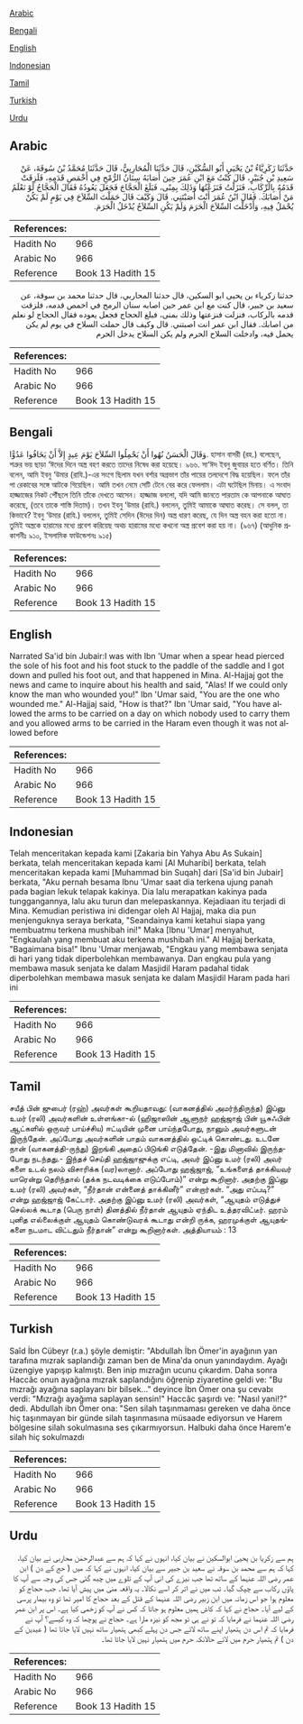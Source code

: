 [Arabic](#arabic)

[Bengali](#bengali)

[English](#english)

[Indonesian](#indonesian)

[Tamil](#tamil)

[Turkish](#turkish)

[Urdu](#urdu)

## Arabic


<div dir="rtl" lang="ar" style={{fontSize:'larger',backgroundColor:'#f8f9fa',padding:20}}>
حَدَّثَنَا زَكَرِيَّاءُ بْنُ يَحْيَى أَبُو السُّكَيْنِ، قَالَ حَدَّثَنَا الْمُحَارِبِيُّ، قَالَ حَدَّثَنَا مُحَمَّدُ بْنُ سُوقَةَ، عَنْ سَعِيدِ بْنِ جُبَيْرٍ، قَالَ كُنْتُ مَعَ ابْنِ عُمَرَ حِينَ أَصَابَهُ سِنَانُ الرُّمْحِ فِي أَخْمَصِ قَدَمِهِ، فَلَزِقَتْ قَدَمُهُ بِالرِّكَابِ، فَنَزَلْتُ فَنَزَعْتُهَا وَذَلِكَ بِمِنًى، فَبَلَغَ الْحَجَّاجَ فَجَعَلَ يَعُودُهُ فَقَالَ الْحَجَّاجُ لَوْ نَعْلَمُ مَنْ أَصَابَكَ‏.‏ فَقَالَ ابْنُ عُمَرَ أَنْتَ أَصَبْتَنِي‏.‏ قَالَ وَكَيْفَ قَالَ حَمَلْتَ السِّلاَحَ فِي يَوْمٍ لَمْ يَكُنْ يُحْمَلُ فِيهِ، وَأَدْخَلْتَ السِّلاَحَ الْحَرَمَ وَلَمْ يَكُنِ السِّلاَحُ يُدْخَلُ الْحَرَمَ‏.‏
</div>
<div style={{backgroundColor:'#f8f9fa',padding:20, marginBottom: 10}}><table> <thead> <tr> <th>References:</th> <th></th> </tr> </thead> <tbody><tr><td>Hadith No</td><td>966</td></tr><tr><td>Arabic No</td><td>966</td></tr><tr><td>Reference</td><td>Book 13 Hadith 15</td></tr></tbody></table></div>


<div dir="rtl" lang="ar" style={{fontSize:'larger',backgroundColor:'#f8f9fa',padding:20}}>
حدثنا زكرياء بن يحيى ابو السكين، قال حدثنا المحاربي، قال حدثنا محمد بن سوقة، عن سعيد بن جبير، قال كنت مع ابن عمر حين اصابه سنان الرمح في اخمص قدمه، فلزقت قدمه بالركاب، فنزلت فنزعتها وذلك بمنى، فبلغ الحجاج فجعل يعوده فقال الحجاج لو نعلم من اصابك. فقال ابن عمر انت اصبتني. قال وكيف قال حملت السلاح في يوم لم يكن يحمل فيه، وادخلت السلاح الحرم ولم يكن السلاح يدخل الحرم
</div>
<div style={{backgroundColor:'#f8f9fa',padding:20, marginBottom: 10}}><table> <thead> <tr> <th>References:</th> <th></th> </tr> </thead> <tbody><tr><td>Hadith No</td><td>966</td></tr><tr><td>Arabic No</td><td>966</td></tr><tr><td>Reference</td><td>Book 13 Hadith 15</td></tr></tbody></table></div>

## Bengali


<div dir="ltr" lang="bn" style={{fontSize:'larger',backgroundColor:'#f8f9fa',padding:20}}>
وَقَالَ الْحَسَنُ نُهُوا أَنْ يَحْمِلُوا السِّلاَحَ يَوْمَ عِيدٍ إِلاَّ أَنْ يَخَافُوا عَدُوًّا. হাসান বাসরী (রহ.) বলেছেন, শত্রুর ভয় ছাড়া ‘ঈদের দিনে অস্ত্র বহণ করতে তাদের নিষেধ করা হয়েছে। ৯৬৬. সা‘ঈদ ইবনু জুবায়র হতে বর্ণিত। তিনি বলেন, আমি ইবনু ‘উমার (রাযি.)-এর সংগে ছিলাম যখন বর্শার অগ্রভাগ তাঁর পায়ের তলদেশে বিদ্ধ হয়েছিল। ফলে তাঁর পা রেকাবের সঙ্গে আটকে গিয়েছিল। আমি তখন নেমে সেটি টেনে বের করে ফেললাম। এটা ঘটেছিল মিনায়। এ সংবাদ হাজ্জাজের নিকট পৌঁছলে তিনি তাঁকে দেখতে আসেন। হাজ্জাজ বললো, যদি আমি জানতে পারতাম কে আপনাকে আঘাত করেছে, (তবে তাকে শাস্তি দিতাম)। তখন ইবনু ‘উমার (রাযি.) বললেন, তুমিই আমাকে আঘাত করেছ। সে বলল, তা কিভাবে? ইবনু ‘উমার (রাযি.) বললেন, তুমিই সেদিন (ঈদের দিন) অস্ত্র ধারণ করেছ, যে দিন অস্ত্র বহন করা হতো না। তুমিই অস্ত্রকে হারামের মধ্যে প্রবেশ করিয়েছ অথচ হারামের মধ্যে কখনো অস্ত্র প্রবেশ করা হয় না। (৯৬৭) (আধুনিক প্রকাশনীঃ ৯১০, ইসলামিক ফাউন্ডেশনঃ ৯১৫)
</div>
<div style={{backgroundColor:'#f8f9fa',padding:20, marginBottom: 10}}><table> <thead> <tr> <th>References:</th> <th></th> </tr> </thead> <tbody><tr><td>Hadith No</td><td>966</td></tr><tr><td>Arabic No</td><td>966</td></tr><tr><td>Reference</td><td>Book 13 Hadith 15</td></tr></tbody></table></div>

## English


<div dir="ltr" lang="en" style={{fontSize:'larger',backgroundColor:'#f8f9fa',padding:20}}>
Narrated Sa'id bin Jubair:I was with Ibn 'Umar when a spear head pierced the sole of his foot and his foot stuck to the paddle of the saddle and I got down and pulled his foot out, and that happened in Mina. Al-Hajjaj got the news and came to inquire about his health and said, "Alas! If we could only know the man who wounded you!" Ibn 'Umar said, "You are the one who wounded me." Al-Hajjaj said, "How is that?" Ibn 'Umar said, "You have allowed the arms to be carried on a day on which nobody used to carry them and you allowed arms to be carried in the Haram even though it was not allowed before
</div>
<div style={{backgroundColor:'#f8f9fa',padding:20, marginBottom: 10}}><table> <thead> <tr> <th>References:</th> <th></th> </tr> </thead> <tbody><tr><td>Hadith No</td><td>966</td></tr><tr><td>Arabic No</td><td>966</td></tr><tr><td>Reference</td><td>Book 13 Hadith 15</td></tr></tbody></table></div>

## Indonesian


<div dir="ltr" lang="id" style={{fontSize:'larger',backgroundColor:'#f8f9fa',padding:20}}>
Telah menceritakan kepada kami [Zakaria bin Yahya Abu As Sukain] berkata, telah menceritakan kepada kami [Al Muharibi] berkata, telah menceritakan kepada kami [Muhammad bin Suqah] dari [Sa'id bin Jubair] berkata, "Aku pernah besama Ibnu 'Umar saat dia terkena ujung panah pada bagian lekuk telapak kakinya. Dia lalu merapatkan kakinya pada tunggangannya, lalu aku turun dan melepaskannya. Kejadiaan itu terjadi di Mina. Kemudian peristiwa ini didengar oleh Al Hajjaj, maka dia pun menjenguknya seraya berkata, "Seandainya kami ketahui siapa yang membuatmu terkena mushibah ini!" Maka [Ibnu 'Umar] menyahut, "Engkaulah yang membuat aku terkena mushibah ini." Al Hajjaj berkata, "Bagaimana bisa!" Ibnu 'Umar menjawab, "Engkau yang membawa senjata di hari yang tidak diperbolehkan membawanya. Dan engkau pula yang membawa masuk senjata ke dalam Masjidil Haram padahal tidak diperbolehkan membawa masuk senjata ke dalam Masjidil Haram pada hari ini
</div>
<div style={{backgroundColor:'#f8f9fa',padding:20, marginBottom: 10}}><table> <thead> <tr> <th>References:</th> <th></th> </tr> </thead> <tbody><tr><td>Hadith No</td><td>966</td></tr><tr><td>Arabic No</td><td>966</td></tr><tr><td>Reference</td><td>Book 13 Hadith 15</td></tr></tbody></table></div>

## Tamil


<div dir="ltr" lang="ta" style={{fontSize:'larger',backgroundColor:'#f8f9fa',padding:20}}>
சயீத் பின் ஜுபைர் (ரஹ்) அவர்கள் கூறியதாவது: (வாகனத்தில் அமர்ந்திருந்த) இப்னு உமர் (ரலி) அவர்களின் உள்ளங்கா-ல் (ஹிஜாஸின் ஆளுநர் ஹஜ்ஜாஜ் பின் யூசுஃபின் ஆட்களில் ஒருவர் பாய்ச்சிய) ஈட்டியின் முனை பாய்ந்தபோது, நானும் அவர்களுடன் இருந்தேன். அப்போது அவர்களின் பாதம் வாகனத்தில் ஒட்டிக் கொண்டது. உடனே நான் (வாகனத்தி-ருந்து) இறங்கி அதைப் பிடுங்கி எடுத்தேன். -இது மினாவில் இருந்தபோது நடந்தது.- இந்தச் செய்தி ஹஜ்ஜாஜுக்கு எட்டி, அவர் இப்னு உமர் (ரலி) அவர் களை உடல் நலம் விசாரிக்க (வர)லானார். அப்போது ஹஜ்ஜாஜ், “உங்களைத் தாக்கியவர் யாரென்று தெரிந்தால் (தக்க நடவடிக்கை எடுப்போம்)” என்று கூறினார். அதற்கு இப்னு உமர் (ரலி) அவர்கள், “நீர்தான் என்னைத் தாக்கினீர்” என்றார்கள். “அது எப்படி?” என்று ஹஜ்ஜாஜ் கேட்டார். அதற்கு இப்னு உமர் (ரலி) அவர்கள், “ஆயுதம் எடுத்துச் செல்லக் கூடாத (பெரு நாள்) தினத்தில் நீர்தான் ஆயுதம் ஏந்திட உத்தரவிட்டீர். ஹரம் புனித எல்லைக்குள் ஆயுதம் கொண்டுவரக் கூடாது என்றி ருக்க, ஹரமுக்குள் ஆயுதங்களை நடமாட விட்டதும் நீர்தான்” என்று கூறினார்கள். அத்தியாயம் : 13
</div>
<div style={{backgroundColor:'#f8f9fa',padding:20, marginBottom: 10}}><table> <thead> <tr> <th>References:</th> <th></th> </tr> </thead> <tbody><tr><td>Hadith No</td><td>966</td></tr><tr><td>Arabic No</td><td>966</td></tr><tr><td>Reference</td><td>Book 13 Hadith 15</td></tr></tbody></table></div>

## Turkish


<div dir="ltr" lang="tr" style={{fontSize:'larger',backgroundColor:'#f8f9fa',padding:20}}>
Saîd İbn Cübeyr (r.a.) şöyle demiştir: "Abdullah İbn Ömer'in ayağının yan tarafına mızrak saplandığı zaman ben de Mina'da onun yanındaydım. Ayağı üzengiye yapışıp kalmıştı. Ben inip mızrağın ucunu çıkardım. Daha sonra Haccâc onun ayağına mızrak saplandığını öğrenip ziyaretine geldi ve: "Bu mızrağı ayağına saplayanı bir bilsek..." deyince İbn Ömer ona şu cevabı verdi: "Mızrağı ayağıma saplayan sensin!" Haccâc şaşırdı ve: "Nasıl yani!?" dedi. Abdullah ibn Ömer ona: "Sen silah taşınmaması gereken ve daha önce hiç taşınmayan bir günde silah taşınmasına müsaade ediyorsun ve Harem bölgesine silah sokulmasına ses çıkarmıyorsun. Halbuki daha önce Harem'e silah hiç sokulmazdı
</div>
<div style={{backgroundColor:'#f8f9fa',padding:20, marginBottom: 10}}><table> <thead> <tr> <th>References:</th> <th></th> </tr> </thead> <tbody><tr><td>Hadith No</td><td>966</td></tr><tr><td>Arabic No</td><td>966</td></tr><tr><td>Reference</td><td>Book 13 Hadith 15</td></tr></tbody></table></div>

## Urdu


<div dir="rtl" lang="ur" style={{fontSize:'larger',backgroundColor:'#f8f9fa',padding:20}}>
ہم سے زکریا بن یحییٰ ابوالسکین نے بیان کیا، انہوں نے کہا کہ ہم سے عبدالرحمٰن محاربی نے بیان کیا، کہا کہ ہم سے محمد بن سوقہ نے سعید بن جبیر سے بیان کیا، انہوں نے کہا کہ میں ( حج کے دن ) ابن عمر رضی اللہ عنہما کے ساتھ تھا جب نیزے کی انی آپ کے تلوے میں چبھ گئی جس کی وجہ سے آپ کا پاؤں رکاب سے چپک گیا۔ تب میں نے اتر کر اسے نکالا۔ یہ واقعہ منیٰ میں پیش آیا تھا۔ جب حجاج کو معلوم ہوا جو اس زمانہ میں ابن زبیر رضی اللہ عنہما کے قتل کے بعد حجاج کا امیر تھا تو وہ بیمار پرسی کے لیے آیا۔ حجاج نے کہا کہ کاش ہمیں معلوم ہو جاتا کہ کس نے آپ کو زخمی کیا ہے۔ اس پر ابن عمر رضی اللہ عنہما نے فرمایا کہ تو نے ہی تو مجھ کو نیزہ مارا ہے۔ حجاج نے پوچھا کہ وہ کیسے؟ آپ نے فرمایا کہ تم اس دن ہتھیار اپنے ساتھ لائے جس دن پہلے کبھی ہتھیار ساتھ نہیں لایا جاتا تھا ( عیدین کے دن ) تم ہتھیار حرم میں لائے حالانکہ حرم میں ہتھیار نہیں لایا جاتا تھا۔
</div>
<div style={{backgroundColor:'#f8f9fa',padding:20, marginBottom: 10}}><table> <thead> <tr> <th>References:</th> <th></th> </tr> </thead> <tbody><tr><td>Hadith No</td><td>966</td></tr><tr><td>Arabic No</td><td>966</td></tr><tr><td>Reference</td><td>Book 13 Hadith 15</td></tr></tbody></table></div>